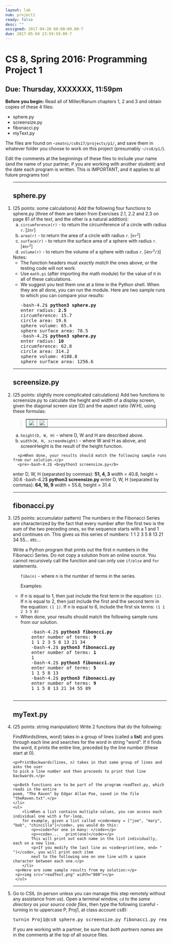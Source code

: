 ```yaml
---
layout: lab
num: project1
ready: false
desc: ""
assigned: 2017-04-20 08:00:00.00-7
due: 2017-05-04 23:59:59.00-7
---
```

<div markdown="1">

<h1>CS 8, Spring 2016: Programming Project 1</h1>
<h2>Due: Thursday, XXXXXXX, 11:59pm</h2>

<strong>Before you begin:</strong>
Read all of Miller/Ranum chapters 1, 2 and 3 and obtain copies of these 4 files:
<ul>
    <li>sphere.py</li>
    <li>screensize.py</li>
    <li>fibonacci.py</li>
    <li>myText.py</li>
</ul>
	
The files are found on <code>~zmatni/cs8s17/projects/p1/</code>, and save
them in whatever folder you choose to work on this project (presumably <code>~/cs8/p1/</code>).
  
Edit the comments at the beginnings of these files to include your name (and the name of your partner, 
if you are working with another student) and the date each program is written.
This is IMPORTANT, and it applies to all future programs too!

<ol>

<hr>
<!-- PART 1-->
<h2>sphere.py</h2>
  <li>(25 points: some calculations) Add the following four functions to sphere.py (three of them are taken from
      Exercises 2.1, 2.2 and 2.3 on page 81 of the text, and the other is a natural addition):
    <ol type="a">
      <li><code>circumference(r)</code> - to return the circumference of a circle with radius
          <code>r</code>. [<code>2&pi;r</code>]</li>
      <li><code>area(r)</code> - to return the area of a circle with radius <code>r</code>.
          [<code>&pi;r<sup>2</sup></code>]</li>
      <li><code>surface(r)</code> - to return the surface area of a sphere with radius
          <code>r</code>. [<code>4&pi;r<sup>2</sup></code>]</li>
      <li><code>volume(r)</code> - to return the volume of a sphere with radius
          <code>r</code>. [<code>4&pi;r<sup>3</sup>/3</code>]</li>
    </ol>
    Notes:
    <ul type="circle">
      <li>The function headers must <em>exactly match</em> the ones above, or the testing code
          will not work.</li>
      <li>Use <code>math.pi</code> (after importing the math module) for the value of &pi; in all of
          these calculations.</li>
      <li>We suggest you test them one at a time in the Python shell. When they are all done, you
          can run the module. Here are two sample runs to which you can compare your results:
      <pre>-bash-4.2$ <b>python3 sphere.py</b> 
enter radius: <b>2.5</b>
circumference: 15.7
circle area: 19.6
sphere volume: 65.4
sphere surface area: 78.5
-bash-4.2$ <b>python3 sphere.py</b> 
enter radius: <b>10</b>
circumference: 62.8
circle area: 314.2
sphere volume: 4188.8
sphere surface area: 1256.6</pre></li>
    </ul>

<hr>
<!-- PART 2-->
<h2>screensize.py</h2>
  <li>(25 points: slightly more complicated calculations) Add two functions to screensize.py to calculate the height and width of a display
      screen, given the diagonal screen size (D) and the aspect ratio (W:H), using these formulas:
      <blockquote><table border="1" cellpadding="5"><tr>
      <td width="50%"><img src="heighteq.png"></td>
      <td width="50%"><img src="widtheq.png"></td>
      </tr></table></blockquote>
      <ol type="a">
        <li><code>height(D, W, H)</code> - where D, W and H are described above.</li>
        <li><code>width(W, H, screenHeight)</code> - where W and H as above, and screenHeight is the result of
           the height function.</li>
      </ol>

      <p>When done, your results should match the following sample runs from our solution.</p>
      <pre>-bash-4.2$ <b>python3 screensize.py</b> 
enter D, W, H (separated by commas): <b>51, 4, 3</b>
width = 40.8, height = 30.6
-bash-4.2$ <b>python3 screensize.py</b> 
enter D, W, H (separated by commas): <b>64, 16, 9</b>
width = 55.8, height = 31.4</pre></li>

<hr>
<!-- PART 3-->
<h2>fibonacci.py</h2>
  <li>(25 points: accumulator pattern) The numbers in the Fibonacci Series are characterized by the fact that 
  every number after the first two is the sum of the two preceding ones, so the sequence starts with a 1 and 1 
  and continues on. This gives us this series of numbers: 1 1 2 3 5 8 13 21 34 55… etc…
  <p>Write a Python program that prints out the first n numbers in the Fibonacci Series. Do not copy a solution from 
  an online source. You cannot recursively call the function and can only use <code>if/else</code> and <code>for</code> statements.</p>

<ul type="circle">
     <code>fibo(n)</code> - where n is the number of terms in the series.
	 <p>Examples:</p>
     <li>If n is equal to 1, then just include the first term in the equation: <code>(1)</code>.
         If n is equal to 2, then just include the first and the second term in the equation: <code>(1 1)</code>.
         If n is equal to 6, include the first six terms: <code>(1 1 2 3 5 8)</code>
     </li>
     <li>When done, your results should match the following sample runs from our solution.
     <pre>
	-bash-4.2$ <strong>python3 fiboncci.py</strong> 
	enter number of terms: <b>9</b>
	1 1 2 3 5 8 13 21 34
	-bash-4.2$ <strong>python3 fibonacci.py</strong>
	enter number of terms: <b>1</b> 
	1
	-bash-4.2$ <strong>python3 fibonacci.py</strong>
	enter number of terms: <b>5</b>
	1 1 5 8 13
	-bash-4.2$ <strong>python3 fibonacci.py</strong>
	enter number of terms: <b>9</b>
	1 1 5 8 13 21 34 55 89
	</pre>
	</li>
</ul>

<hr>
<!-- PART 4-->
<h2>myText.py</h2>
  	<li>(25 points: string manipulation) Write 2 functions that do the following:
  	<p>FindWords(lines, word) takes in a group of lines (called a <b>list</b>) 
	and goes through each line and searches for the word in string "word". If it finds 
	the word, it prints the entire line, preceded by the line number (these start at 0).</p>
	
	<p>PrintBackwards(lines, n) takes in that same group of lines and asks the user 
	to pick a line number and then proceeds to print that line backwards.</p>

	<p>Both functions are to be part of the program readText.py, which reads in the entire 
	poem, "The Raven" by Edgar Allan Poe, saved in the file "theRaven.txt".</p>
    </li>
    <ul>
        <li>When a list contains multiple values, you can access each individual one with a for-loop, 
		for example, given a list called <code>many = ["joe", "mary", "bob", "chincilla"]</code>, you would do this: 
			<p><code>for one in many: </code></p>
			<p><code>...   print(one)</code></p>
			This will print out each name in the list individually, each on a new line.
       		<p>If you modify the last line as <code>print(one, end= " ")</code>, you will print each item 
			next to the following one on one line with a space character between each one.</p> 
        </li>
     <p>Here are some sample results from my solution:</p>
	 <p><img src="readText.png" width="800"></p>
     </ul>

<hr>
  <li>Go to CSIL (in person unless you can manage this step remotely without any
      assistance from us). Open a terminal window, <code>cd</code> to the
      <em>same directory as your source code files</em>, then type the following (careful -
      turning in to uppercase P, Proj1, at class account cs8):
      <pre>turnin Proj1@cs8 sphere.py screensize.py fibonacci.py readText.py theRaven.txt</pre>
      If you are working with a partner, be sure that <em>both partners names</em> are in the
      comments at the top of all source files.</li>
</ol>
</div>
